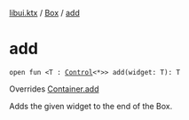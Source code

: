 [libui.ktx](../README.md) / [Box](README.md) / [add](add.md)

# add

`open fun <T : `[`Control`](../-control/README.md)`<*>> add(widget: T): T`

Overrides [Container.add](../-container/add.md)

Adds the given widget to the end of the Box.
